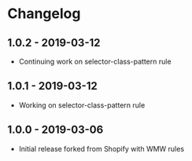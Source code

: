 # Changelog

## 1.0.2 - 2019-03-12
* Continuing work on selector-class-pattern rule

## 1.0.1 - 2019-03-12
* Working on selector-class-pattern rule

## 1.0.0 - 2019-03-06
* Initial release forked from Shopify with WMW rules
